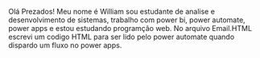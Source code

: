 Olá Prezados!
Meu nome é William sou estudante de analise e desenvolvimento de sistemas, trabalho com power bi, power automate, power apps e estou estudando programção web.
No arquivo Email.HTML escrevi um  codigo HTML para ser lido pelo power automate quando dispardo um fluxo no power apps.
